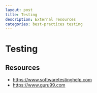 ```yaml
---
layout: post
title: Testing
description: External resources 
categories: best-practices testing
---
```


# Testing

## Resources

* https://www.softwaretestinghelp.com
* https://www.guru99.com